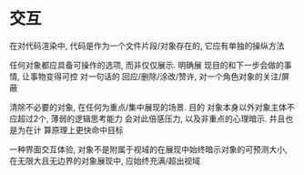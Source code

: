 # 交互
在对代码渲染中, 代码是作为一个文件片段/对象存在的,
它应有单独的操纵方法


任何对象都应具备可操作的选项, 而非仅仅展示. 明确展
现目的和下一步会做的事情, 让事物变得可控 对一句话的
回应/删除/涂改/赞许, 对一个角色对象的关注/屏蔽


清除不必要的对象, 在任何为重点/集中展现的场景. 目的
对象本身以外对象主体不应超过2个, 薄弱的逻辑思考能力
会对此倍感压力, 以及非重点的心理暗示. 并且也是为在计
算原理上更快命中目标


一种界面交互体验,
对象不是附属于视域的在展现中始终暗示对象的可预测大小,
在无限大且无边界的对象展现中, 应始终充满/超出视域
